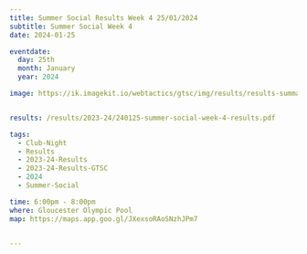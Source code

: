 ```yaml
---
title: Summer Social Results Week 4 25/01/2024
subtitle: Summer Social Week 4
date: 2024-01-25

eventdate:
  day: 25th
  month: January
  year: 2024

image: https://ik.imagekit.io/webtactics/gtsc/img/results/results-summary-26.jpg


results: /results/2023-24/240125-summer-social-week-4-results.pdf

tags:
  - Club-Night
  - Results
  - 2023-24-Results
  - 2023-24-Results-GTSC
  - 2024
  - Summer-Social

time: 6:00pm - 8:00pm
where: Gloucester Olympic Pool
map: https://maps.app.goo.gl/JXexsoRAoSNzhJPm7


---
```





